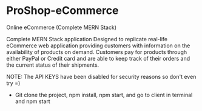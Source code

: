 # ProShop-eCommerce
Online eCommerce (Complete MERN Stack)

Complete MERN Stack application 
Designed to replicate real-life eCommerce web application providing customers with information on the availability of products on demand. Customers pay for products through either PayPal or Credit card and are able to keep track of their orders and the current status of their shipments.

NOTE: The API KEYS have been disabled for security reasons so don't even try =)

- Git clone the project, npm install, npm start, and go to client in terminal and npm start 
